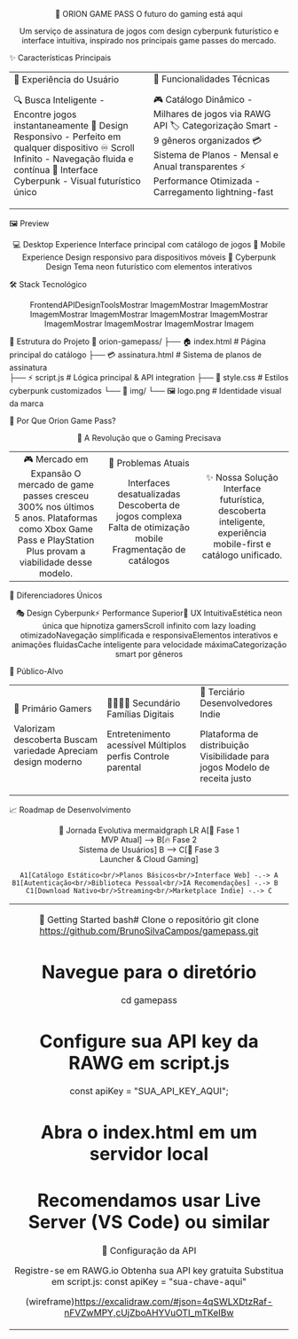<div align="center">
🌌 ORION GAME PASS
O futuro do gaming está aqui

Um serviço de assinatura de jogos com design cyberpunk futurístico e interface intuitiva, inspirado nos principais game passes do mercado.

</div>

✨ Características Principais
<table>
<tr>
<td width="50%">
🎯 Experiência do Usuário

🔍 Busca Inteligente - Encontre jogos instantaneamente
📱 Design Responsivo - Perfeito em qualquer dispositivo
♾️ Scroll Infinito - Navegação fluida e contínua
🎨 Interface Cyberpunk - Visual futurístico único

</td>
<td width="50%">
🚀 Funcionalidades Técnicas

🎮 Catálogo Dinâmico - Milhares de jogos via RAWG API
🏷️ Categorização Smart - 9 gêneros organizados
💳 Sistema de Planos - Mensal e Anual transparentes
⚡ Performance Otimizada - Carregamento lightning-fast

</td>
</tr>
</table>

🖼️ Preview
<div align="center">
💻 Desktop Experience
Interface principal com catálogo de jogos
📱 Mobile Experience
Design responsivo para dispositivos móveis
🎨 Cyberpunk Design
Tema neon futurístico com elementos interativos
</div>

🛠️ Stack Tecnológico
<div align="center">
FrontendAPIDesignToolsMostrar ImagemMostrar ImagemMostrar ImagemMostrar ImagemMostrar ImagemMostrar ImagemMostrar ImagemMostrar ImagemMostrar ImagemMostrar Imagem
</div>

📁 Estrutura do Projeto
🌌 orion-gamepass/
├── 🏠 index.html              # Página principal do catálogo
├── 💳 assinatura.html         # Sistema de planos de assinatura  
├── ⚡ script.js               # Lógica principal & API integration
├── 🎨 style.css               # Estilos cyberpunk customizados
└── 📁 img/
    └── 🖼️ logo.png           # Identidade visual da marca

🎯 Por Que Orion Game Pass?
<div align="center">
🌟 A Revolução que o Gaming Precisava
</div>
<table>
<tr>
<td width="33%" align="center">
🎮 Mercado em Expansão
O mercado de game passes cresceu 300% nos últimos 5 anos. Plataformas como Xbox Game Pass e PlayStation Plus provam a viabilidade desse modelo.
</td>
<td width="33%" align="center">
🔧 Problemas Atuais

Interfaces desatualizadas
Descoberta de jogos complexa
Falta de otimização mobile
Fragmentação de catálogos

</td>
<td width="33%" align="center">
✨ Nossa Solução
Interface futurística, descoberta inteligente, experiência mobile-first e catálogo unificado.
</td>
</tr>
</table>

🎨 Diferenciadores Únicos
<div align="center">
🎭 Design Cyberpunk⚡ Performance Superior💎 UX IntuitivaEstética neon única que hipnotiza gamersScroll infinito com lazy loading otimizadoNavegação simplificada e responsivaElementos interativos e animações fluidasCache inteligente para velocidade máximaCategorização smart por gêneros
</div>

👥 Público-Alvo
<table>
<tr>
<td width="33%">
🎯 Primário
Gamers 

Valorizam descoberta
Buscam variedade
Apreciam design moderno

</td>
<td width="33%">
👨‍👩‍👧‍👦 Secundário
Famílias Digitais

Entretenimento acessível
Múltiplos perfis
Controle parental

</td>
<td width="33%">
🔧 Terciário
Desenvolvedores Indie

Plataforma de distribuição
Visibilidade para jogos
Modelo de receita justo

</td>
</tr>
</table>


📈 Roadmap de Desenvolvimento
<div align="center">
🚀 Jornada Evolutiva
mermaidgraph LR
    A[🌟 Fase 1<br/>MVP Atual] --> B[🔥 Fase 2<br/>Sistema de Usuários]
    B --> C[🚀 Fase 3<br/>Launcher & Cloud Gaming]
    
    A1[Catálogo Estático<br/>Planos Básicos<br/>Interface Web] -.-> A
    B1[Autenticação<br/>Biblioteca Pessoal<br/>IA Recomendações] -.-> B  
    C1[Download Nativo<br/>Streaming<br/>Marketplace Indie] -.-> C
</div>
<table>
<tr>
<td width="33%" align="center">



🚀 Getting Started
bash# Clone o repositório
git clone https://github.com/BrunoSilvaCampos/gamepass.git

# Navegue para o diretório
cd gamepass

# Configure sua API key da RAWG em script.js
const apiKey = "SUA_API_KEY_AQUI";

# Abra o index.html em um servidor local
# Recomendamos usar Live Server (VS Code) ou similar
🔑 Configuração da API

Registre-se em RAWG.io
Obtenha sua API key gratuita
Substitua em script.js: const apiKey = "sua-chave-aqui"

(wireframe)https://excalidraw.com/#json=4qSWLXDtzRaf-nFVZwMPY,cUjZboAHYVuOTI_mTKeIBw
